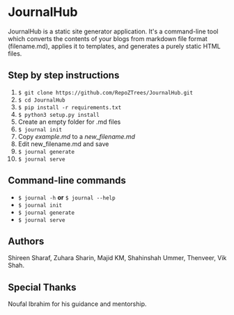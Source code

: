 # JournalHub

JournalHub is a static site generator application. It's a command-line tool which converts the contents of your blogs from markdown file format (filename.md), applies it to templates, and generates a purely static HTML files.

## Step by step instructions

1. `$ git clone https://github.com/RepoZTrees/JournalHub.git`
2. `$ cd JournalHub`
3. `$ pip install -r requirements.txt`
4. `$ python3 setup.py install`
5. Create an empty folder for .md files
6. `$ journal init`
7. Copy *example.md* to a *new_filename.md*
8. Edit new_filename.md and save
9. `$ journal generate`
10. `$ journal serve`

## Command-line commands

- `$ journal -h`  **or**  `$ journal --help`
- `$ journal init`
- `$ journal generate`
- `$ journal serve`

## Authors

Shireen Sharaf,
Zuhara Sharin,
Majid KM,
Shahinshah Ummer,
Thenveer,
Vik Shah.

## Special Thanks

Noufal Ibrahim for his guidance and mentorship.


